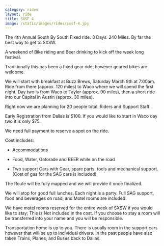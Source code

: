 ```yaml
---
category: rides
layout: ride
title: SXSF 4
image: /static/images/rides/sxsf-4.jpg
---
```


The 4th Annual South By South Fixed ride. 3 Days. 240 Miles. By far the best way
to get to SXSW.

A weekend of Bike riding and Beer drinking to kick off the week long festival.

Traditionally this has been a fixed gear ride, however geared bikes are welcome.

We will start with breakfast at Buzz Brews, Saturday March 9th at 7:00am. Ride
from there (approx. 120 miles) to Waco where we will spend the first night. Day
two is from Waco to Taylor (approx. 90 miles), then a short ride into our
Capital in Austin (approx. 30 miles).

Right now we are planning for 20 people total. Riders and Support Staff.

Early Registration from Dallas is $100. If you would like to start in Waco day
two it is only $75.

We need full payment to reserve a spot on the ride.

Cost includes:

- Accommodations

- Food, Water, Gatorade and BEER while on the road

- Two support Cars with Gear, spare parts, tools and mechanical support. (Cost of
  gas for the SAG cars is included)

The Route will be fully mapped and we will provide it once finalized.

We will stop for good full lunches. Each night is a party. Full SAG support,
food and beverages on road, and Motel rooms are included.

We have motel rooms reserved for the entire week of SXSW if you would like to
stay; This is Not included in the cost. If you choose to stay a room will be
transferred into your name and you will be responsible.

Transportation home is up to you. There is usually room in the support cars
however that will be up to individual drivers. In the past people have also
taken Trains, Planes, and Buses back to Dallas.
